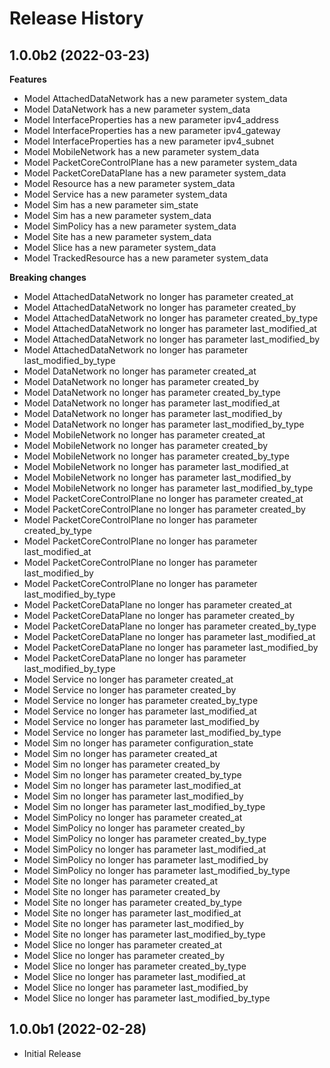 # Release History

## 1.0.0b2 (2022-03-23)

**Features**

  - Model AttachedDataNetwork has a new parameter system_data
  - Model DataNetwork has a new parameter system_data
  - Model InterfaceProperties has a new parameter ipv4_address
  - Model InterfaceProperties has a new parameter ipv4_gateway
  - Model InterfaceProperties has a new parameter ipv4_subnet
  - Model MobileNetwork has a new parameter system_data
  - Model PacketCoreControlPlane has a new parameter system_data
  - Model PacketCoreDataPlane has a new parameter system_data
  - Model Resource has a new parameter system_data
  - Model Service has a new parameter system_data
  - Model Sim has a new parameter sim_state
  - Model Sim has a new parameter system_data
  - Model SimPolicy has a new parameter system_data
  - Model Site has a new parameter system_data
  - Model Slice has a new parameter system_data
  - Model TrackedResource has a new parameter system_data

**Breaking changes**

  - Model AttachedDataNetwork no longer has parameter created_at
  - Model AttachedDataNetwork no longer has parameter created_by
  - Model AttachedDataNetwork no longer has parameter created_by_type
  - Model AttachedDataNetwork no longer has parameter last_modified_at
  - Model AttachedDataNetwork no longer has parameter last_modified_by
  - Model AttachedDataNetwork no longer has parameter last_modified_by_type
  - Model DataNetwork no longer has parameter created_at
  - Model DataNetwork no longer has parameter created_by
  - Model DataNetwork no longer has parameter created_by_type
  - Model DataNetwork no longer has parameter last_modified_at
  - Model DataNetwork no longer has parameter last_modified_by
  - Model DataNetwork no longer has parameter last_modified_by_type
  - Model MobileNetwork no longer has parameter created_at
  - Model MobileNetwork no longer has parameter created_by
  - Model MobileNetwork no longer has parameter created_by_type
  - Model MobileNetwork no longer has parameter last_modified_at
  - Model MobileNetwork no longer has parameter last_modified_by
  - Model MobileNetwork no longer has parameter last_modified_by_type
  - Model PacketCoreControlPlane no longer has parameter created_at
  - Model PacketCoreControlPlane no longer has parameter created_by
  - Model PacketCoreControlPlane no longer has parameter created_by_type
  - Model PacketCoreControlPlane no longer has parameter last_modified_at
  - Model PacketCoreControlPlane no longer has parameter last_modified_by
  - Model PacketCoreControlPlane no longer has parameter last_modified_by_type
  - Model PacketCoreDataPlane no longer has parameter created_at
  - Model PacketCoreDataPlane no longer has parameter created_by
  - Model PacketCoreDataPlane no longer has parameter created_by_type
  - Model PacketCoreDataPlane no longer has parameter last_modified_at
  - Model PacketCoreDataPlane no longer has parameter last_modified_by
  - Model PacketCoreDataPlane no longer has parameter last_modified_by_type
  - Model Service no longer has parameter created_at
  - Model Service no longer has parameter created_by
  - Model Service no longer has parameter created_by_type
  - Model Service no longer has parameter last_modified_at
  - Model Service no longer has parameter last_modified_by
  - Model Service no longer has parameter last_modified_by_type
  - Model Sim no longer has parameter configuration_state
  - Model Sim no longer has parameter created_at
  - Model Sim no longer has parameter created_by
  - Model Sim no longer has parameter created_by_type
  - Model Sim no longer has parameter last_modified_at
  - Model Sim no longer has parameter last_modified_by
  - Model Sim no longer has parameter last_modified_by_type
  - Model SimPolicy no longer has parameter created_at
  - Model SimPolicy no longer has parameter created_by
  - Model SimPolicy no longer has parameter created_by_type
  - Model SimPolicy no longer has parameter last_modified_at
  - Model SimPolicy no longer has parameter last_modified_by
  - Model SimPolicy no longer has parameter last_modified_by_type
  - Model Site no longer has parameter created_at
  - Model Site no longer has parameter created_by
  - Model Site no longer has parameter created_by_type
  - Model Site no longer has parameter last_modified_at
  - Model Site no longer has parameter last_modified_by
  - Model Site no longer has parameter last_modified_by_type
  - Model Slice no longer has parameter created_at
  - Model Slice no longer has parameter created_by
  - Model Slice no longer has parameter created_by_type
  - Model Slice no longer has parameter last_modified_at
  - Model Slice no longer has parameter last_modified_by
  - Model Slice no longer has parameter last_modified_by_type

## 1.0.0b1 (2022-02-28)

* Initial Release
